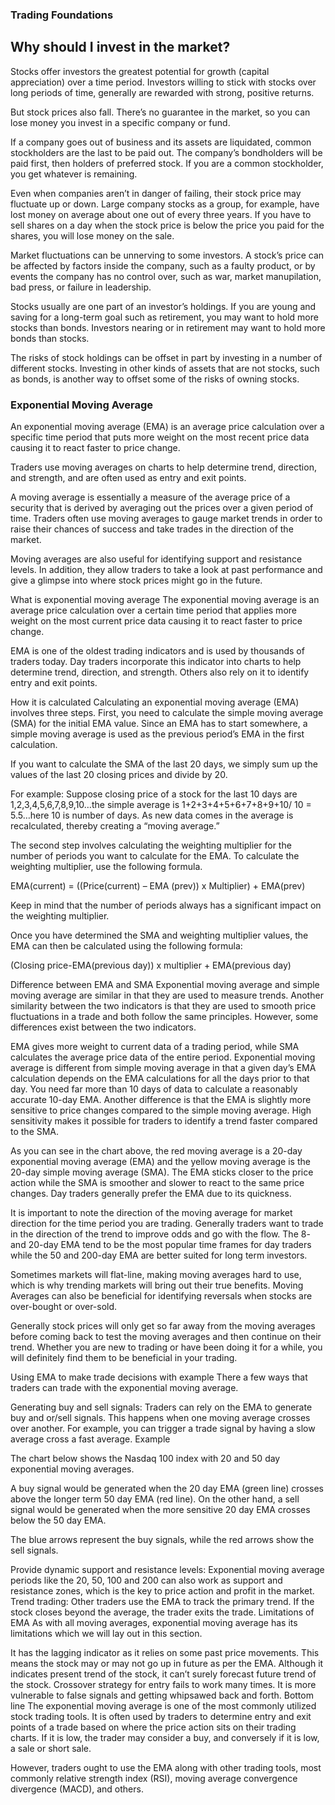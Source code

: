 ### Trading Foundations


## Why should I invest in the market?

Stocks offer investors the greatest potential for growth (capital appreciation) over a time period. Investors willing to stick with stocks over long periods of time, generally are rewarded with strong, positive returns.

But stock prices also fall. There’s no guarantee in the market, so you can lose money you invest in a specific company or fund.

If a company goes out of business and its assets are liquidated, common stockholders are the last to be paid out. The company’s bondholders will be paid first, then holders of preferred stock. If you are a common stockholder, you get whatever is remaining.

Even when companies aren’t in danger of failing, their stock price may fluctuate up or down. Large company stocks as a group, for example, have lost money on average about one out of every three years. If you have to sell shares on a day when the stock price is below the price you paid for the shares, you will lose money on the sale.

Market fluctuations can be unnerving to some investors. A stock’s price can be affected by factors inside the company, such as a faulty product, or by events the company has no control over, such as war, market manupilation, bad press, or failure in leadership.

Stocks usually are one part of an investor’s holdings. If you are young and saving for a long-term goal such as retirement, you may want to hold more stocks than bonds. Investors nearing or in retirement may want to hold more bonds than stocks.

The risks of stock holdings can be offset in part by investing in a number of different stocks. Investing in other kinds of assets that are not stocks, such as bonds, is another way to offset some of the risks of owning stocks.


### Exponential Moving Average

An exponential moving average (EMA) is an average price calculation over a specific time period that puts more weight on the most recent price data causing it to react faster to price change.

Traders use moving averages on charts to help determine trend, direction, and strength, and are often used as entry and exit points.

A moving average is essentially a measure of the average price of a security that is derived by averaging out the prices over a given period of time. Traders often use moving averages to gauge market trends in order to raise their chances of success and take trades in the direction of the market.

Moving averages are also useful for identifying support and resistance levels. In addition, they allow traders to take a look at past performance and give a glimpse into where stock prices might go in the future.

What is exponential moving average
The exponential moving average is an average price calculation over a certain time period that applies more weight on the most current price data causing it to react faster to price change.

EMA is one of the oldest trading indicators and is used by thousands of traders today. Day traders incorporate this indicator into charts to help determine trend, direction, and strength. Others also rely on it to identify entry and exit points.

How it is calculated
Calculating an exponential moving average (EMA) involves three steps. First, you need to calculate the simple moving average (SMA) for the initial EMA value. Since an EMA has to start somewhere, a simple moving average is used as the previous period’s EMA in the first calculation.

If you want to calculate the SMA of the last 20 days, we simply sum up the values of the last 20 closing prices and divide by 20.

For example: Suppose closing price of a stock for the last 10 days are 1,2,3,4,5,6,7,8,9,10…the simple average is 1+2+3+4+5+6+7+8+9+10/ 10 = 5.5…here 10 is number of days. As new data comes in the average is recalculated, thereby creating a “moving average.”

The second step involves calculating the weighting multiplier for the number of periods you want to calculate for the EMA. To calculate the weighting multiplier, use the following formula.

EMA(current) = ((Price(current) – EMA (prev)) x Multiplier) + EMA(prev)

Keep in mind that the number of periods always has a significant impact on the weighting multiplier.

Once you have determined the SMA and weighting multiplier values, the EMA can then be calculated using the following formula:

(Closing price-EMA(previous day)) x multiplier + EMA(previous day)

Difference between EMA and SMA
Exponential moving average and simple moving average are similar in that they are used to measure trends. Another similarity between the two indicators is that they are used to smooth price fluctuations in a trade and both follow the same principles. However, some differences exist between the two indicators.

EMA gives more weight to current data of a trading period, while SMA calculates the average price data of the entire period.
Exponential moving average is different from simple moving average in that a given day’s EMA calculation depends on the EMA calculations for all the days prior to that day. You need far more than 10 days of data to calculate a reasonably accurate 10-day EMA.
Another difference is that the EMA is slightly more sensitive to price changes compared to the simple moving average. High sensitivity makes it possible for traders to identify a trend faster compared to the SMA.

As you can see in the chart above, the red moving average is a 20-day exponential moving average (EMA) and the yellow moving average is the 20-day simple moving average (SMA). The EMA sticks closer to the price action while the SMA is smoother and slower to react to the same price changes. Day traders generally prefer the EMA due to its quickness.

It is important to note the direction of the moving average for market direction for the time period you are trading. Generally traders want to trade in the direction of the trend to improve odds and go with the flow. The 8- and 20-day EMA tend to be the most popular time frames for day traders while the 50 and 200-day EMA are better suited for long term investors.

Sometimes markets will flat-line, making moving averages hard to use, which is why trending markets will bring out their true benefits. Moving Averages can also be beneficial for identifying reversals when stocks are over-bought or over-sold.

Generally stock prices will only get so far away from the moving averages before coming back to test the moving averages and then continue on their trend. Whether you are new to trading or have been doing it for a while, you will definitely find them to be beneficial in your trading.

Using EMA to make trade decisions with example
There a few ways that traders can trade with the exponential moving average.

Generating buy and sell signals:  Traders can rely on the EMA to generate buy and or/sell signals. This happens when one moving average crosses over another. For example, you can trigger a trade signal by having a slow average cross a fast average.
Example

The chart below shows the Nasdaq 100 index with 20 and 50 day exponential moving averages.

A buy signal would be generated when the 20 day EMA (green line) crosses above the longer term 50 day EMA (red line). On the other hand, a sell signal would be generated when the more sensitive 20 day EMA crosses below the 50 day EMA.

The blue arrows represent the buy signals, while the red arrows show the sell signals.


Provide dynamic support and resistance levels: Exponential moving average periods like the 20, 50, 100 and 200 can also work as support and resistance zones, which is the key to price action and profit in the market.
Trend trading: Other traders use the EMA to track the primary trend. If the stock closes beyond the average, the trader exits the trade.
Limitations of EMA
As with all moving averages, exponential moving average has its limitations which we will lay out in this section.

It has the lagging indicator as it relies on some past price movements. This means the stock may or may not go up in future as per the EMA.
Although it indicates present trend of the stock, it can’t surely forecast future trend of the stock.
Crossover strategy for entry fails to work many times.
It is more vulnerable to false signals and getting whipsawed back and forth.
Bottom line
The exponential moving average is one of the most commonly utilized stock trading tools. It is often used by traders to determine entry and exit points of a trade based on where the price action sits on their trading charts. If it is low, the trader may consider a buy, and conversely if it is low, a sale or short sale.

However, traders ought to use the EMA along with other trading tools, most commonly relative strength index (RSI), moving average convergence divergence (MACD), and others.
